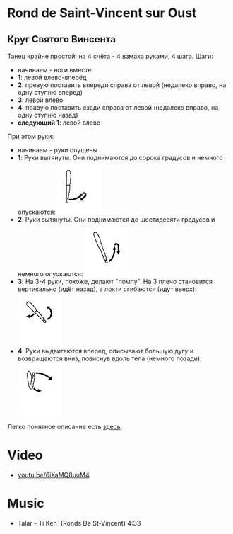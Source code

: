 Rond de Saint-Vincent sur Oust
==============================
Круг Cвятого Винсента
---------------------

Танец крайне простой: на 4 счёта - 4 взмаха руками, 4 шага. Шаги:
* начинаем - ноги вместе
* **1**: левой влево-вперёд
* **2**: превую поставить впереди справа от левой (недалеко вправо, на одну ступню вперед)
* **3**: левой влево
* **4**: правую поставить сзади справа от левой (недалеко вправо, на одну ступню назад)
* **следующий 1**: левой влево

При этом руки:

* начинаем - руки опущены
* **1**: Руки вытянуты. Они поднимаются до сорока градусов и немного опускаются: ![1](rond-de-saint-vincent/rond_de_saint-vincent_bras_1.gif)
* **2**: Руки вытянуты. Они поднимаются до шестидесяти градусов и немного опускаются: ![2](rond-de-saint-vincent/rond_de_saint-vincent_bras_2.gif)
* **3**: На 3-4 руки, похоже, делают "помпу". На 3 плечо становится вертикально (идёт назад), а локти сгибаются (идут вверх): ![3](rond-de-saint-vincent/rond_de_saint-vincent_bras_3.gif)
* **4**: Руки выдвигаются вперед, описывают большую дугу и возвращаются вниз, повиснув вдоль тела (немного позади): ![4](rond-de-saint-vincent/rond_de_saint-vincent_bras_4.gif)

Легко понятное описание есть [здесь](https://translate.google.ru/translate?sl=fr&tl=ru&js=y&prev=_t&hl=en&ie=UTF-8&u=http%3A%2F%2Fdansesbretonnes.gwalarn.org%2Fdanses%2Frond_de_saint-vincent_sur_oust.html&edit-text=).

Video
=====
* [youtu.be/6iXaMQ8uuM4](https://www.youtube.com/watch?v=6iXaMQ8uuM4)


Music
=====
* Talar - Ti Ken` (Ronds De St-Vincent) 4:33
